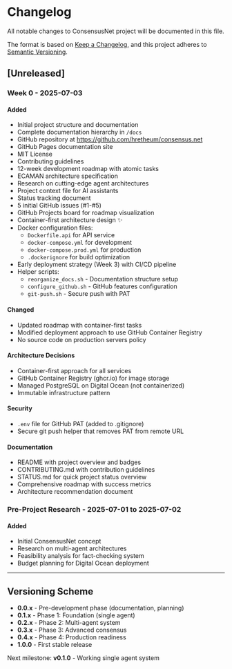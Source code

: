 # Changelog

All notable changes to ConsensusNet project will be documented in this file.

The format is based on [Keep a Changelog](https://keepachangelog.com/en/1.0.0/),
and this project adheres to [Semantic Versioning](https://semver.org/spec/v2.0.0.html).

## [Unreleased]

### Week 0 - 2025-07-03

#### Added
- Initial project structure and documentation
- Complete documentation hierarchy in `/docs`
- GitHub repository at https://github.com/hretheum/consensus.net
- GitHub Pages documentation site
- MIT License
- Contributing guidelines
- 12-week development roadmap with atomic tasks
- ECAMAN architecture specification
- Research on cutting-edge agent architectures
- Project context file for AI assistants
- Status tracking document
- 5 initial GitHub issues (#1-#5)
- GitHub Projects board for roadmap visualization
- Container-first architecture design ✨
- Docker configuration files:
  - `Dockerfile.api` for API service
  - `docker-compose.yml` for development
  - `docker-compose.prod.yml` for production
  - `.dockerignore` for build optimization
- Early deployment strategy (Week 3) with CI/CD pipeline
- Helper scripts:
  - `reorganize_docs.sh` - Documentation structure setup
  - `configure_github.sh` - GitHub features configuration
  - `git-push.sh` - Secure push with PAT

#### Changed
- Updated roadmap with container-first tasks
- Modified deployment approach to use GitHub Container Registry
- No source code on production servers policy

#### Architecture Decisions
- Container-first approach for all services
- GitHub Container Registry (ghcr.io) for image storage
- Managed PostgreSQL on Digital Ocean (not containerized)
- Immutable infrastructure pattern

#### Security
- `.env` file for GitHub PAT (added to .gitignore)
- Secure git push helper that removes PAT from remote URL

#### Documentation
- README with project overview and badges
- CONTRIBUTING.md with contribution guidelines
- STATUS.md for quick project status overview
- Comprehensive roadmap with success metrics
- Architecture recommendation document

### Pre-Project Research - 2025-07-01 to 2025-07-02

#### Added
- Initial ConsensusNet concept
- Research on multi-agent architectures
- Feasibility analysis for fact-checking system
- Budget planning for Digital Ocean deployment

---

## Versioning Scheme

- **0.0.x** - Pre-development phase (documentation, planning)
- **0.1.x** - Phase 1: Foundation (single agent)
- **0.2.x** - Phase 2: Multi-agent system
- **0.3.x** - Phase 3: Advanced consensus
- **0.4.x** - Phase 4: Production readiness
- **1.0.0** - First stable release

Next milestone: **v0.1.0** - Working single agent system